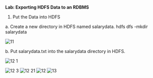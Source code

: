  **Lab: Exporting HDFS Data to an RDBMS**
 
 1. Put the Data into HDFS 

a. Create a new directory in HDFS named salarydata. 
hdfs dfs -mkdir salarydata 

![11](https://user-images.githubusercontent.com/63012770/86414188-e510c880-bce0-11ea-8ab3-38375d510b64.PNG)

b. Put salarydata.txt into the salarydata directory in HDFS. 

![12 1](https://user-images.githubusercontent.com/63012770/86414190-e641f580-bce0-11ea-9565-8f3f4cbd12e7.PNG)


![12 3](https://user-images.githubusercontent.com/63012770/86414191-e641f580-bce0-11ea-8fe8-3da346a9f3ec.PNG)
![12 21](https://user-images.githubusercontent.com/63012770/86414193-e6da8c00-bce0-11ea-974a-22188bfa2dfe.PNG)
![12](https://user-images.githubusercontent.com/63012770/86414194-e7732280-bce0-11ea-8303-66fb305a325a.PNG)
![13](https://user-images.githubusercontent.com/63012770/86414196-e7732280-bce0-11ea-8cfc-1d2653a12122.PNG)


